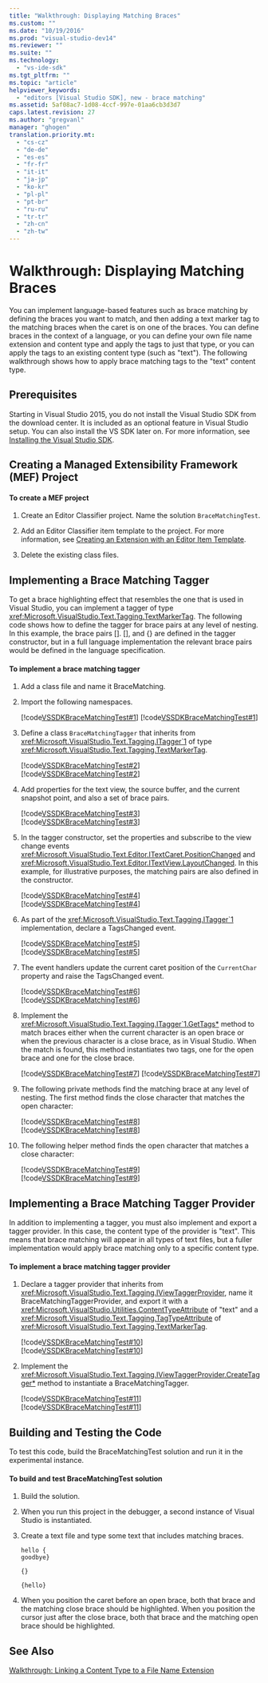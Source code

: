 ```yaml
---
title: "Walkthrough: Displaying Matching Braces"
ms.custom: ""
ms.date: "10/19/2016"
ms.prod: "visual-studio-dev14"
ms.reviewer: ""
ms.suite: ""
ms.technology: 
  - "vs-ide-sdk"
ms.tgt_pltfrm: ""
ms.topic: "article"
helpviewer_keywords: 
  - "editors [Visual Studio SDK], new - brace matching"
ms.assetid: 5af08ac7-1d08-4ccf-997e-01aa6cb3d3d7
caps.latest.revision: 27
ms.author: "gregvanl"
manager: "ghogen"
translation.priority.mt: 
  - "cs-cz"
  - "de-de"
  - "es-es"
  - "fr-fr"
  - "it-it"
  - "ja-jp"
  - "ko-kr"
  - "pl-pl"
  - "pt-br"
  - "ru-ru"
  - "tr-tr"
  - "zh-cn"
  - "zh-tw"
---
```

# Walkthrough: Displaying Matching Braces
You can implement language-based features such as brace matching by defining the braces you want to match, and then adding a text marker tag to the matching braces when the caret is on one of the braces. You can define braces in the context of a language, or you can define your own file name extension and content type and apply the tags to just that type, or you can apply the tags to an existing content type (such as "text"). The following walkthrough shows how to apply brace matching tags to the "text" content type.  
  
## Prerequisites  
 Starting in Visual Studio 2015, you do not install the Visual Studio SDK from the download center. It is included as an optional feature in Visual Studio setup. You can also install the VS SDK later on. For more information, see [Installing the Visual Studio SDK](../extensibility/installing-the-visual-studio-sdk.md).  
  
## Creating a Managed Extensibility Framework (MEF) Project  
  
#### To create a MEF project  
  
1.  Create an Editor Classifier project. Name the solution `BraceMatchingTest`.  
  
2.  Add an Editor Classifier item template to the project. For more information, see [Creating an Extension with an Editor Item Template](../extensibility/creating-an-extension-with-an-editor-item-template.md).  
  
3.  Delete the existing class files.  
  
## Implementing a Brace Matching Tagger  
 To get a brace highlighting effect that resembles the one that is used in Visual Studio, you can implement a tagger of type <xref:Microsoft.VisualStudio.Text.Tagging.TextMarkerTag>. The following code shows how to define the tagger for brace pairs at any level of nesting. In this example, the brace pairs []. [], and {} are defined in the tagger constructor, but in a full language implementation the relevant brace pairs would be defined in the language specification.  
  
#### To implement a brace matching tagger  
  
1.  Add a class file and name it BraceMatching.  
  
2.  Import the following namespaces.  
  
     [!code[VSSDKBraceMatchingTest#1](../extensibility/codesnippet/CSharp/walkthrough--displaying-matching-braces_1.cs)]
[!code[VSSDKBraceMatchingTest#1](../extensibility/codesnippet/VisualBasic/walkthrough--displaying-matching-braces_1.vb)]  
  
3.  Define a class `BraceMatchingTagger` that inherits from <xref:Microsoft.VisualStudio.Text.Tagging.ITagger`1> of type <xref:Microsoft.VisualStudio.Text.Tagging.TextMarkerTag>.  
  
     [!code[VSSDKBraceMatchingTest#2](../extensibility/codesnippet/CSharp/walkthrough--displaying-matching-braces_2.cs)]
[!code[VSSDKBraceMatchingTest#2](../extensibility/codesnippet/VisualBasic/walkthrough--displaying-matching-braces_2.vb)]  
  
4.  Add properties for the text view, the source buffer, and the current snapshot point, and also a set of brace pairs.  
  
     [!code[VSSDKBraceMatchingTest#3](../extensibility/codesnippet/CSharp/walkthrough--displaying-matching-braces_3.cs)]
[!code[VSSDKBraceMatchingTest#3](../extensibility/codesnippet/VisualBasic/walkthrough--displaying-matching-braces_3.vb)]  
  
5.  In the tagger constructor, set the properties and subscribe to the view change events <xref:Microsoft.VisualStudio.Text.Editor.ITextCaret.PositionChanged> and <xref:Microsoft.VisualStudio.Text.Editor.ITextView.LayoutChanged>. In this example, for illustrative purposes, the matching pairs are also defined in the constructor.  
  
     [!code[VSSDKBraceMatchingTest#4](../extensibility/codesnippet/CSharp/walkthrough--displaying-matching-braces_4.cs)]
[!code[VSSDKBraceMatchingTest#4](../extensibility/codesnippet/VisualBasic/walkthrough--displaying-matching-braces_4.vb)]  
  
6.  As part of the <xref:Microsoft.VisualStudio.Text.Tagging.ITagger`1> implementation, declare a TagsChanged event.  
  
     [!code[VSSDKBraceMatchingTest#5](../extensibility/codesnippet/CSharp/walkthrough--displaying-matching-braces_5.cs)]
[!code[VSSDKBraceMatchingTest#5](../extensibility/codesnippet/VisualBasic/walkthrough--displaying-matching-braces_5.vb)]  
  
7.  The event handlers update the current caret position of the `CurrentChar` property and raise the TagsChanged event.  
  
     [!code[VSSDKBraceMatchingTest#6](../extensibility/codesnippet/CSharp/walkthrough--displaying-matching-braces_6.cs)]
[!code[VSSDKBraceMatchingTest#6](../extensibility/codesnippet/VisualBasic/walkthrough--displaying-matching-braces_6.vb)]  
  
8.  Implement the <xref:Microsoft.VisualStudio.Text.Tagging.ITagger`1.GetTags*> method to match braces either when the current character is an open brace or when the previous character is a close brace, as in Visual Studio. When the match is found, this method instantiates two tags, one for the open brace and one for the close brace.  
  
     [!code[VSSDKBraceMatchingTest#7](../extensibility/codesnippet/CSharp/walkthrough--displaying-matching-braces_7.cs)]
[!code[VSSDKBraceMatchingTest#7](../extensibility/codesnippet/VisualBasic/walkthrough--displaying-matching-braces_7.vb)]  
  
9. The following private methods find the matching brace at any level of nesting. The first method finds the close character that matches the open character:  
  
     [!code[VSSDKBraceMatchingTest#8](../extensibility/codesnippet/CSharp/walkthrough--displaying-matching-braces_8.cs)]
[!code[VSSDKBraceMatchingTest#8](../extensibility/codesnippet/VisualBasic/walkthrough--displaying-matching-braces_8.vb)]  
  
10. The following helper method finds the open character that matches a close character:  
  
     [!code[VSSDKBraceMatchingTest#9](../extensibility/codesnippet/CSharp/walkthrough--displaying-matching-braces_9.cs)]
[!code[VSSDKBraceMatchingTest#9](../extensibility/codesnippet/VisualBasic/walkthrough--displaying-matching-braces_9.vb)]  
  
## Implementing a Brace Matching Tagger Provider  
 In addition to implementing a tagger, you must also implement and export a tagger provider. In this case, the content type of the provider is "text". This means that brace matching will appear in all types of text files, but a fuller implementation would apply brace matching only to a specific content type.  
  
#### To implement a brace matching tagger provider  
  
1.  Declare a tagger provider that inherits from <xref:Microsoft.VisualStudio.Text.Tagging.IViewTaggerProvider>, name it BraceMatchingTaggerProvider, and export it with a <xref:Microsoft.VisualStudio.Utilities.ContentTypeAttribute> of "text" and a <xref:Microsoft.VisualStudio.Text.Tagging.TagTypeAttribute> of <xref:Microsoft.VisualStudio.Text.Tagging.TextMarkerTag>.  
  
     [!code[VSSDKBraceMatchingTest#10](../extensibility/codesnippet/CSharp/walkthrough--displaying-matching-braces_10.cs)]
[!code[VSSDKBraceMatchingTest#10](../extensibility/codesnippet/VisualBasic/walkthrough--displaying-matching-braces_10.vb)]  
  
2.  Implement the <xref:Microsoft.VisualStudio.Text.Tagging.IViewTaggerProvider.CreateTagger*> method to instantiate a BraceMatchingTagger.  
  
     [!code[VSSDKBraceMatchingTest#11](../extensibility/codesnippet/CSharp/walkthrough--displaying-matching-braces_11.cs)]
[!code[VSSDKBraceMatchingTest#11](../extensibility/codesnippet/VisualBasic/walkthrough--displaying-matching-braces_11.vb)]  
  
## Building and Testing the Code  
 To test this code, build the BraceMatchingTest solution and run it in the experimental instance.  
  
#### To build and test BraceMatchingTest solution  
  
1.  Build the solution.  
  
2.  When you run this project in the debugger, a second instance of Visual Studio is instantiated.  
  
3.  Create a text file and type some text that includes matching braces.  
  
    ```  
    hello {  
    goodbye}  
  
    {}  
  
    {hello}  
    ```  
  
4.  When you position the caret before an open brace, both that brace and the matching close brace should be highlighted. When you position the cursor just after the close brace, both that brace and the matching open brace should be highlighted.  
  
## See Also  
 [Walkthrough: Linking a Content Type to a File Name Extension](../extensibility/walkthrough--linking-a-content-type-to-a-file-name-extension.md)